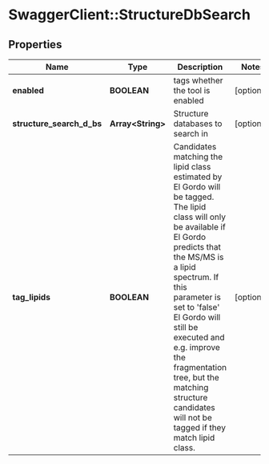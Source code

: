 # SwaggerClient::StructureDbSearch

## Properties
Name | Type | Description | Notes
------------ | ------------- | ------------- | -------------
**enabled** | **BOOLEAN** | tags whether the tool is enabled | [optional] 
**structure_search_d_bs** | **Array&lt;String&gt;** | Structure databases to search in | [optional] 
**tag_lipids** | **BOOLEAN** | Candidates matching the lipid class estimated by El Gordo will be tagged.  The lipid class will only be available if El Gordo predicts that the MS/MS is a lipid spectrum.  If this parameter is set to &#x27;false&#x27; El Gordo will still be executed and e.g. improve the fragmentation  tree, but the matching structure candidates will not be tagged if they match lipid class. | [optional] 

